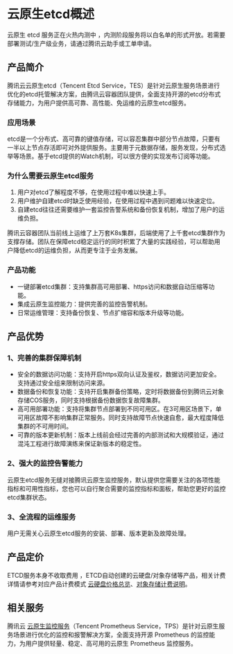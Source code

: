 # 云原生etcd概述
云原生 etcd 服务正在火热内测中 ，内测阶段服务将以白名单的形式开放。若需要部署测试/生产级业务，请通过腾讯云助手或工单申请。


## 产品简介
腾讯云云原生etcd（Tencent Etcd Service，TES）是针对云原生服务场景进行优化的etcd托管解决方案，由腾讯云容器团队提供，全面支持开源的etcd分布式存储能力，为用户提供高可靠、高性能、免运维的云原生etcd服务。


### 应用场景
etcd是一个分布式、高可靠的键值存储，可以容忍集群中部分节点故障，只要有一半以上节点存活即可对外提供服务。主要用于元数据存储，服务发现，分布式选举等场景。基于etcd提供的Watch机制，可以很方便的实现发布订阅等功能。


### 为什么需要云原生etcd服务

1. 用户对etcd了解程度不够，在使用过程中难以快速上手。
2. 用户维护自建etcd时缺乏使用经验，在使用过程中遇到问题难以快速定位。
2. 自建etcd往往还需要维护一套监控告警系统和备份恢复机制，增加了用户的运维负担。

腾讯云容器团队当前线上运维了上万套K8s集群，后端使用了上千套etcd集群作为支撑存储。团队在保障etcd稳定运行的同时积累了大量的实践经验，可以帮助用户降低etcd的运维负担，从而更专注于业务发展。


### 产品功能
- 一键部署etcd集群：支持集群高可用部署、https访问和数据自动压缩等功能。
- 集成云原生监控能力：提供完善的监控告警机制。
- 日常运维管理：支持备份恢复、节点扩缩容和版本升级等功能。



## 产品优势
###  1、完善的集群保障机制
- 安全的数据访问功能：支持开启https双向认证及鉴权，数据访问更加安全。支持通过安全组来限制访问来源。
- 数据备份和恢复功能：支持开启集群备份策略，定时将数据备份到腾讯云对象存储COS服务，同时支持根据备份数据恢复故障集群。
- 高可用部署功能：支持将集群节点部署到不同可用区。在3可用区场景下，单可用区故障不影响集群正常服务。同时支持故障节点快速自愈，最大程度降低集群的不可用时间。
- 可靠的版本更新机制：版本上线前会经过完善的内部测试和大规模验证，通过混沌工程进行故障演练来保证新版本的稳定性。

###  2、强大的监控告警能力
云原生etcd服务无缝对接腾讯云原生监控服务，默认提供您需要关注的各项性能指标和可用性指标，您也可以自行聚合需要的监控指标和面板，帮助您更好的监控etcd集群状态。

###  3、全流程的运维服务
用户无需关心云原生etcd服务的安装、部署、版本更新及故障处理。

## 产品定价
ETCD服务本身不收取费用 ，ETCD自动创建的云硬盘/对象存储等产品，相关计费详情请参考对应产品计费模式 [云硬盘价格总览](https://cloud.tencent.com/document/product/213/2255)、[对象存储计费说明](https://cloud.tencent.com/document/product/436/16871)。

## 相关服务
腾讯云 [云原生监控服务](https://cloud.tencent.com/document/product/457/54318)（Tencent Prometheus Service，TPS）是针对云原生服务场景进行优化的监控和报警解决方案，全面支持开源 Prometheus 的监控能力，为用户提供轻量、稳定、高可用的云原生 Prometheus 监控服务。
